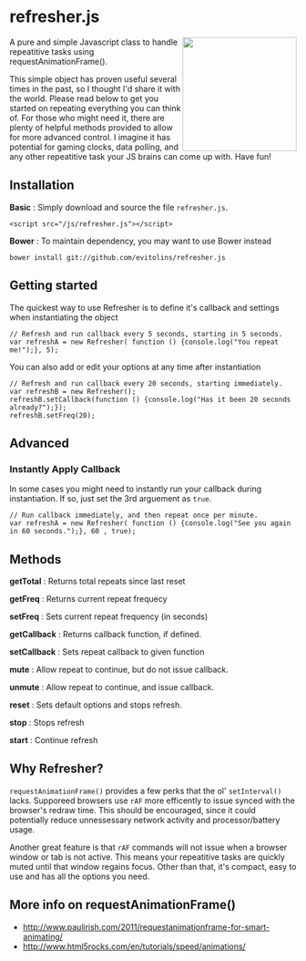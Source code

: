 # refresher.js

<img align="right" height="200" src="http://www.flaticon.com/png/256/2745.png">

A pure and simple Javascript class to handle repeatitive tasks using requestAnimationFrame().

This simple object has proven useful several times in the past, so I thought I'd share it with the world.   Please read below to get you started on repeating everything you can think of.  For those who might need it, there are plenty of helpful methods provided to allow for more advanced control.  I imagine it has potential for gaming clocks, data polling, and any other repeatitive task your JS brains can come up with.  Have fun!

## Installation
**Basic**
: Simply download and source the file `refresher.js`.

    <script src="/js/refresher.js"></script>

**Bower**
: To maintain dependency, you may want to use Bower instead

    bower install git://github.com/evitolins/refresher.js
    

## Getting started
The quickest way to use Refresher is to define it's callback and settings when instantiating the object

    // Refresh and run callback every 5 seconds, starting in 5 seconds.
    var refreshA = new Refresher( function () {console.log("You repeat me!");}, 5);

You can also add or edit your options at any time after instantiation

    // Refresh and run callback every 20 seconds, starting immediately.
    var refreshB = new Refresher();
    refreshB.setCallback(function () {console.log("Has it been 20 seconds already?");});
    refreshB.setFreq(20);


## Advanced

### Instantly Apply Callback
In some cases you might need to instantly run your callback during instantiation. If so, just set the 3rd arguement as `true`.

    // Run callback immediately, and then repeat once per minute.
    var refreshA = new Refresher( function () {console.log("See you again in 60 seconds.");}, 60 , true);



## Methods
**getTotal**
: Returns total repeats since last reset

**getFreq**
: Returns current repeat frequecy

**setFreq**
: Sets current repeat frequency (in seconds)

**getCallback**
: Returns callback function, if defined.

**setCallback**
: Sets repeat callback to given function

**mute**
: Allow repeat to continue, but do not issue callback.

**unmute**
: Allow repeat to continue, and issue callback.

**reset**
: Sets default options and stops refresh.

**stop**
: Stops refresh

**start**
: Continue refresh

       
## Why Refresher?
`requestAnimationFrame()` provides a few perks that the ol' `setInterval()` lacks.  Supporeed browsers use `rAF` more efficently to issue synced with the browser's redraw time. This should be encouraged, since it could  potentially
reduce unnessessary network activity and processor/battery usage.

Another great feature is that `rAF` commands will not issue when a browser window or tab is not active.  This means your repeatitive tasks are quickly muted until that window regains focus. Other than that, it's compact, easy to use and has all the options you need.


## More info on requestAnimationFrame()
- http://www.paulirish.com/2011/requestanimationframe-for-smart-animating/
- http://www.html5rocks.com/en/tutorials/speed/animations/
